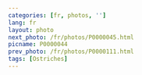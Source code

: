 ```yaml
---
categories: [fr, photos, '']
lang: fr
layout: photo
next_photo: /fr/photos/P0000045.html
picname: P0000044
prev_photo: /fr/photos/P0000111.html
tags: [Ostriches]
---
```

